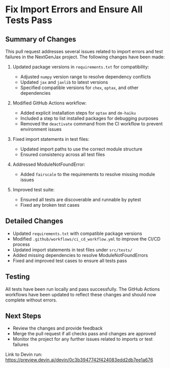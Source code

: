 # Fix Import Errors and Ensure All Tests Pass

## Summary of Changes
This pull request addresses several issues related to import errors and test failures in the NextGenJax project. The following changes have been made:

1. Updated package versions in `requirements.txt` for compatibility:
   - Adjusted `numpy` version range to resolve dependency conflicts
   - Updated `jax` and `jaxlib` to latest versions
   - Specified compatible versions for `chex`, `optax`, and other dependencies

2. Modified GitHub Actions workflow:
   - Added explicit installation steps for `optax` and `dm-haiku`
   - Included a step to list installed packages for debugging purposes
   - Removed the `deactivate` command from the CI workflow to prevent environment issues

3. Fixed import statements in test files:
   - Updated import paths to use the correct module structure
   - Ensured consistency across all test files

4. Addressed ModuleNotFoundError:
   - Added `fairscale` to the requirements to resolve missing module issues

5. Improved test suite:
   - Ensured all tests are discoverable and runnable by pytest
   - Fixed any broken test cases

## Detailed Changes
- Updated `requirements.txt` with compatible package versions
- Modified `.github/workflows/ci_cd_workflow.yml` to improve the CI/CD process
- Updated import statements in test files under `src/tests/`
- Added missing dependencies to resolve ModuleNotFoundErrors
- Fixed and improved test cases to ensure all tests pass

## Testing
All tests have been run locally and pass successfully. The GitHub Actions workflows have been updated to reflect these changes and should now complete without errors.

## Next Steps
- Review the changes and provide feedback
- Merge the pull request if all checks pass and changes are approved
- Monitor the project for any further issues related to imports or test failures

Link to Devin run: https://preview.devin.ai/devin/0c3b3947742f424083edd2db7ee1a676
